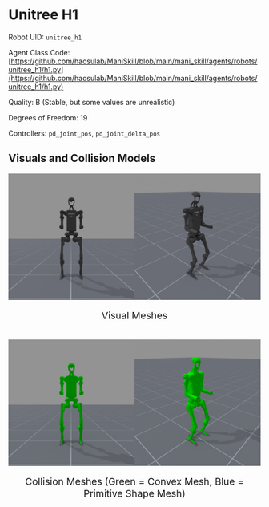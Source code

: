 <!-- THIS IS ALL GENERATED DOCUMENTATION via generate_robot_docs.py. DO NOT MODIFY THIS FILE DIRECTLY. -->

# Unitree H1

Robot UID: `unitree_h1`

Agent Class Code: [https://github.com/haosulab/ManiSkill/blob/main/mani_skill/agents/robots/unitree_h1/h1.py](https://github.com/haosulab/ManiSkill/blob/main/mani_skill/agents/robots/unitree_h1/h1.py)

Quality: B (Stable, but some values are unrealistic)

Degrees of Freedom: 19

Controllers: `pd_joint_pos`, `pd_joint_delta_pos`

## Visuals and Collision Models

<div>
    <div style="max-width: 100%; display: flex; justify-content: center;">
        <img src="../../_static/robot_images/unitree_h1/front_visual.png" style='min-width:min(50%, 100px);max-width:50%;height:auto' alt="unitree_h1">
        <img src="../../_static/robot_images/unitree_h1/side_visual.png" style='min-width:min(50%, 100px);max-width:50%;height:auto' alt="unitree_h1">
    </div>
    <p style="text-align: center; font-size: 1.2rem;">Visual Meshes</p>
    <br/>
    <div style="max-width: 100%; display: flex; justify-content: center;">
        <img src="../../_static/robot_images/unitree_h1/front_collision.png" style='min-width:min(50%, 100px);max-width:50%;height:auto' alt="unitree_h1">
        <img src="../../_static/robot_images/unitree_h1/side_collision.png" style='min-width:min(50%, 100px);max-width:50%;height:auto' alt="unitree_h1">
    </div>
    <p style="text-align: center; font-size: 1.2rem;">Collision Meshes (Green = Convex Mesh, Blue = Primitive Shape Mesh)</p>
</div>
